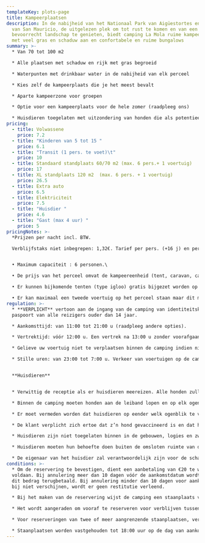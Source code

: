 ```yaml
---
templateKey: plots-page
title: Kampeerplaatsen
description: In de nabijheid van het Nationaal Park van Aigüestortes en het Meer
  van San Mauricio, de uitgelezen plek om tot rust te komen en van een
  bevoorrecht landschap te genieten, biedt camping La Mola ruime kampeerplaatsen
  met veel gras en schaduw aan en confortabele en ruime bungalows
summary: >-
  * Van 70 tot 100 m2

  * Alle plaatsen met schaduw en rijk met gras begroeid

  * Waterpunten met drinkbaar water in de nabijheid van elk perceel

  * Kies zelf de kampeerplaats die je het meest bevalt

  * Aparte kampeerzone voor groepen

  * Optie voor een kampeerplaats voor de hele zomer (raadpleeg ons)

  * Huisdieren toegelaten met uitzondering van honden die als potentieel gevaarlijk beschouwd worden
pricing:
  - title: Volwassene
    price: 7.2
  - title: "Kinderen van 5 tot 15 "
    price: 6.1
  - title: "Transit (1 pers. te voet)\t"
    price: 10
  - title: Standaard standplaats 60/70 m2 (max. 6 pers.+ 1 voertuig)
    price: 17
  - title: XL standplaats 120 m2  (max. 6 pers. + 1 voertuig)
    price: 26.5
  - title: Extra auto
    price: 6.5
  - title: Elektriciteit
    price: 7.5
  - title: "Huisdier "
    price: 4.6
  - title: "Gast (max 4 uur) "
    price: 5
pricingNotes: >-
  *Prijzen per nacht incl. BTW.

  Verblijfstaks niet inbegrepen: 1,32€. Tarief per pers. (+16 j) en per dag met een maximum van 7 dagen.*


  • Maximum capaciteit : 6 personen.\

  • De prijs van het perceel omvat de kampeereenheid (tent, caravan, camper …) en één voertuig, dat op het perceel geparkeerd staat.\

  • Er kunnen bijkomende tenten (type igloo) gratis bijgezet worden op voorwaarde dat ze binnen de omtrek van het perceel staan.\

  • Er kan maximaal een tweede voertuig op het perceel staan maar dit moet geregistreerd en betaald worden volgens het van kracht zijnde tarief en moet binnen de omtrek van het perceel gestationeerd worden. Indien het op een ander perceel gestationeerd staat zal het tarief van het bezette extra-perceel moeten betaald worden.
regulation: >-
  * **VERPLICHT** vertoon aan de ingang van de camping van identiteitskaart of
  paspoort van alle reizigers ouder dan 14 jaar.

  * Aankomsttijd: van 11:00 tot 21:00 u (raadpleeg andere opties).

  * Vertrektijd: vóór 12:00 u. Een vertrek na 13:00 u zonder voorafgaande mededeling aan het onthaal brengt de betaling van een bijkomende nacht met zich mee.

  * Gelieve uw voertuig niet te verplaatsen binnen de camping indien niet strikt noodzakelijk.

  * Stille uren: van 23:00 tot 7:00 u. Verkeer van voertuigen op de camping verboden van 23:00 tot 7:00 u.


  **Huisdieren** 


  * Verwittig de receptie als er huisdieren meereizen. Alle honden zullen moeten geregistreerd worden bij de check-in en hun verblijf is onderworpen aan de betaling van het overeenstemmende tarief.

  * Binnen de camping moeten honden aan de leiband lopen en op elk ogenblik gecontroleerd worden; ze mogen nooit op een ander perceel dan dat van hun baasjes gaan liggen of een ander perceel doorkruisen.

  * Er moet vermeden worden dat huisdieren op eender welk ogenblik te veel ongeoorloofd lawaai maken en nog minder in de stille uren.

  * De klant verplicht zich ertoe dat z’n hond gevaccineerd is en dat hij de door de wet vastgelegde fytosanitaire voorwaarden in acht neemt.

  * Huisdieren zijn niet toegelaten binnen in de gebouwen, logies en zwembad.

  * Huisdieren moeten hun behoefte doen buiten de omsloten ruimte van de camping. De eigenaars moeten in ieder geval de uitwerpselen van hun dieren oprapen en ze in een zak in de restafval-container deponeren.

  * De eigenaar van het huisdier zal verantwoordelijk zijn voor de schade die het kan veroorzaken zowel aan de andere kampeerders en hun goederen als aan de installaties van de camping.
conditions: >-
  * Om de reservering te bevestigen, dient een aanbetaling van €20 te worden
  voldaan. Bij annulering meer dan 10 dagen vóór de aankomstdatum wordt 90% van
  dit bedrag terugbetaald. Bij annulering minder dan 10 dagen voor aankomst of
  bij niet verschijnen, wordt er geen restitutie verleend.

  * Bij het maken van de reservering wijst de camping een staanplaats van het gekozen type toe om de reservering te garanderen. Bij aankomst, en indien beschikbaar, kan de klant een andere staanplaats kiezen binnen dezelfde gereserveerde categorie.

  * Het wordt aangeraden om vooraf te reserveren voor verblijven tussen 25 juli en 15 augustus.

  * Voor reserveringen van twee of meer aangrenzende staanplaatsen, verzoeken wij u vriendelijk een aanvraag per e-mail te sturen.

  * Staanplaatsen worden vastgehouden tot 18:00 uur op de dag van aankomst. Als u later aankomt, verzoeken wij u ons dit vooraf te laten weten. Anders is de reservering niet gegarandeerd.
---
```

